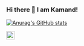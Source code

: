 ### Hi there 👋 I am Kamand!

<!--
**KamandShayegan/KamandShayegan** is a ✨ _special_ ✨ repository because its `README.md` (this file) appears on your GitHub profile.

Here are some ideas to get you started:

- 🔭 I’m currently working on ...
- 🌱 I’m currently learning ...
- 👯 I’m looking to collaborate on ...
- 🤔 I’m looking for help with ...
- 💬 Ask me about ...
- 📫 How to reach me: ...
- 😄 Pronouns: ...
- ⚡ Fun fact: ...
-->

<!-- [![Top Langs](https://github-readme-stats.vercel.app/api/top-langs/?username=kamandshayegan&layout=compact&theme=tokyonight)](https://github.com/anuraghazra/github-readme-stats) -->

[![Anurag's GitHub stats](https://github-readme-stats.vercel.app/api?username=kamandshayegan&count_private=true&show_icons=true&theme=tokyonight)](https://github.com/anuraghazra/github-readme-stats)

<!-- <div style="display: flex; flex-direction: row;">
  <img class="img" src="https://github-readme-stats.vercel.app/api/top-langs/?username=kamandshayegan&layout=compact&theme=tokyonight" />
 <img class="img" src="https://github-readme-stats.vercel.app/api?username=kamandshayegan&count_private=true&show_icons=true&theme=tokyonight" />

</div> -->


<a href="https://www.instagram.com/iamkamand/">
  <img align="left" alt="Abhishek's Instagram" width="22px" src="https://raw.githubusercontent.com/hussainweb/hussainweb/main/icons/instagram.png"/>
</a>

